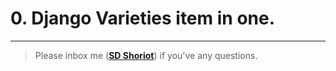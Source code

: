 # 0. Django Varieties item in one.


---


> Please inbox me (**[SD Shoriot](https://www.facebook.com/shoriot)**) if you've any questions.